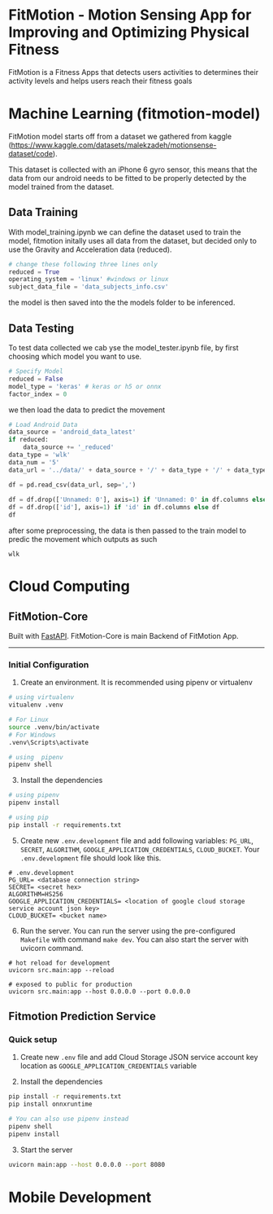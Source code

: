 # FitMotion - Motion Sensing App for Improving and Optimizing Physical Fitness
FitMotion is a Fitness Apps that detects users activities to determines their activity levels and helps users reach their fitness goals

# Machine Learning (fitmotion-model)
FitMotion model starts off from a dataset we gathered from kaggle (https://www.kaggle.com/datasets/malekzadeh/motionsense-dataset/code).

This dataset is collected with an iPhone 6 gyro sensor, this means that the data from our android needs to be fitted to be properly detected by the model trained from the dataset.

## Data Training
With model_training.ipynb we can define the dataset used to train the model, fitmotion initally uses all data from the dataset, but decided only to use the Gravity and Acceleration data (reduced).

```python
# change these following three lines only
reduced = True
operating_system = 'linux' #windows or linux
subject_data_file = 'data_subjects_info.csv'
```

the model is then saved into the the models folder to be inferenced.

## Data Testing
To test data collected we cab yse the model_tester.ipynb file, by first choosing which model you want to use.

```python
# Specify Model
reduced = False
model_type = 'keras' # keras or h5 or onnx
factor_index = 0
```

we then load the data to predict the movement

```python
# Load Android Data
data_source = 'android_data_latest'
if reduced:
    data_source += '_reduced'
data_type = 'wlk'
data_num = '5'
data_url = '../data/' + data_source + '/' + data_type + '/' + data_type + data_num + '-SensorData.csv'

df = pd.read_csv(data_url, sep=',')
    
df = df.drop(['Unnamed: 0'], axis=1) if 'Unnamed: 0' in df.columns else df
df = df.drop(['id'], axis=1) if 'id' in df.columns else df
df
```

after some preprocessing, the data is then passed to the train model to predic the movement which outputs as such
```
wlk
```

# Cloud Computing

## FitMotion-Core 
Built with [FastAPI](https://fastapi.tiangolo.com/). FitMotion-Core is main Backend of FitMotion App.
<hr />

### Initial Configuration
1. Create an environment. It is recommended using pipenv or virtualenv
```bash
# using virtualenv
vitualenv .venv

# For Linux
source .venv/bin/activate
# For Windows
.venv\Scripts\activate

# using  pipenv
pipenv shell
```
3. Install the dependencies
```bash
# using pipenv
pipenv install

# using pip
pip install -r requirements.txt
```
5. Create new `.env.development` file and add following variables: `PG_URL`, `SECRET`, `ALGORITHM`, `GOOGLE_APPLICATION_CREDENTIALS`, `CLOUD_BUCKET`. Your `.env.development` file should look like this.
```
# .env.development
PG_URL= <database connection string>
SECRET= <secret hex>
ALGORITHM=HS256
GOOGLE_APPLICATION_CREDENTIALS= <location of google cloud storage service account json key>
CLOUD_BUCKET= <bucket name>
```
6. Run the server. You can run the server using the pre-configured `Makefile` with command `make dev`. You can also start the server with uvicorn command.
```
# hot reload for development
uvicorn src.main:app --reload

# exposed to public for production
uvicorn src.main:app --host 0.0.0.0 --port 0.0.0.0
```
## Fitmotion Prediction Service

### Quick setup
1. Create new `.env` file and add Cloud Storage JSON service account key location as `GOOGLE_APPLICATION_CREDENTIALS` variable

2. Install the dependencies
```bash
pip install -r requirements.txt
pip install onnxruntime

# You can also use pipenv instead
pipenv shell
pipenv install
```

3. Start the server
```bash
uvicorn main:app --host 0.0.0.0 --port 8080
```


# Mobile Development
